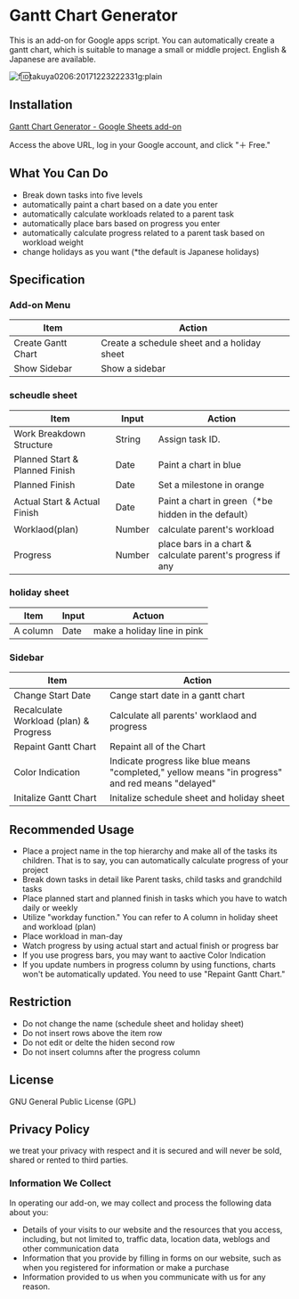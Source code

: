 # Gantt Chart Generator
This is an add-on for Google apps script. You can automatically create a gantt chart, which is suitable to manage a small or middle project. English & Japanese are available.



![f:id:takuya0206:20171223222331g:plain](https://cdn-ak.f.st-hatena.com/images/fotolife/t/takuya0206/20171223/20171223222331.gif)


## Installation

[Gantt Chart Generator - Google Sheets add-on](https://chrome.google.com/webstore/detail/gantt-chart-generator/bnaicalmdphddkedcgchnfbjohmhdgni?utm_source=permalink)

Access the above URL, log in your Google account, and click "＋ Free."


## What You Can Do

* Break down tasks into five levels
* automatically paint a chart based on a date you enter
* automatically calculate workloads related to a parent task
* automatically place bars based on progress you enter
* automatically calculate progress related to a parent task based on workload weight
* change holidays as you want (*the default is Japanese holidays)


## Specification

### Add-on Menu

Item         | Action                     
---------- | -------------------------
Create Gantt Chart | Create a schedule sheet and a holiday sheet
Show Sidebar   | Show a sidebar                 

### scheudle sheet

Item           | Input  | Action                                    
------------ | --- | ----------------------------------------
Work Breakdown Structure    | String | Assign task ID.                                   
Planned Start & Planned Finish | Date  | Paint a chart in blue                           
Planned Finish         | Date  | Set a milestone in orange                        
Actual Start & Actual Finish | Date  | Paint a chart in green（*be hidden in the default）                
Worklaod(plan)        | Number  | calculate parent's workload                               
Progress           | Number  | place bars in a chart & calculate parent's progress if any  


### holiday sheet

Item | Input | Actuon               
-- | -- | -------------------
A column | Date | make a holiday line in pink

### Sidebar

Item           | Action                      
------------ | --------------------------
Change Start Date       | Cange start date in a gantt chart          
Recalculate Workload (plan) & Progress | Calculate all parents' worklaod and progress             
Repaint Gantt Chart | Repaint all of the Chart         
Color Indication      | Indicate progress like blue means "completed," yellow means "in progress" and red means "delayed"
Initalize Gantt Chart          | Initalize schedule sheet and holiday sheet

## Recommended Usage

* Place a project name in the top hierarchy and make all of the tasks its children. That is to say, you can automatically calculate progress of your project
* Break down tasks in detail like Parent tasks, child tasks and grandchild tasks
* Place planned start and planned finish in tasks which you have to watch daily or weekly
* Utilize "workday function." You can refer to A column in holiday sheet and workload (plan)
* Place workload in man-day
* Watch progress by using actual start and actual finish or progress bar
* If you use progress bars, you may want to aactive Color Indication
* If you update numbers in progress column by using functions, charts won't be automatically updated. You need to use "Repaint Gantt Chart."

## Restriction

* Do not change the name (schedule sheet and holiday sheet)
* Do not insert rows above the item row
* Do not edit or delte the hiden second row
* Do not insert columns after the progress column

## License
GNU General Public License (GPL)

## Privacy Policy
we treat your privacy with respect and it is secured and will never be sold, shared or rented to third parties.

### Information We Collect
In operating our add-on, we may collect and process the following data about you:

* Details of your visits to our website and the resources that you access, including, but not limited to, traffic data, location data, weblogs and other communication data
* Information that you provide by filling in forms on our website, such as when you registered for information or make a purchase
* Information provided to us when you communicate with us for any reason.

